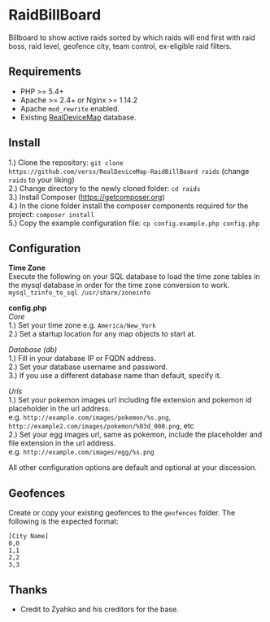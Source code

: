 # RaidBillBoard  
Billboard to show active raids sorted by which raids will end first with raid boss, raid level, geofence city, team control, ex-eligible raid filters.  

## Requirements  
* PHP >= 5.4+  
* Apache >= 2.4+ or Nginx >= 1.14.2  
* Apache `mod_rewrite` enabled.  
* Existing [RealDeviceMap](https://github.com/RealDeviceMap/RealDeviceMap) database.  

## Install  
1.) Clone the repository: `git clone https://github.com/versx/RealDeviceMap-RaidBillBoard raids` (change `raids` to your liking)  
2.) Change directory to the newly cloned folder: `cd raids`  
3.) Install Composer (https://getcomposer.org)  
4.) In the clone folder install the composer components required for the project: `composer install`  
5.) Copy the example configuration file: `cp config.example.php config.php`  

## Configuration  
**Time Zone**  
Execute the following on your SQL database to load the time zone tables in the mysql database in order for the time zone conversion to work.   
`mysql_tzinfo_to_sql /usr/share/zoneinfo`  

**config.php**  
_Core_  
1.) Set your time zone e.g. `America/New_York`  
2.) Set a startup location for any map objects to start at.  

_Database (db)_  
1.) Fill in your database IP or FQDN address.  
2.) Set your database username and password.  
3.) If you use a different database name than default, specify it.  

_Urls_  
1.) Set your pokemon images url including file extension and pokemon id placeholder in the url address.  
e.g. `http://example.com/images/pokemon/%s.png`, `http://example2.com/images/pokemon/%03d_000.png`, etc  
2.) Set your egg images url, same as pokemon, include the placeholder and file extension in the url address.  
e.g. `http://example.com/images/egg/%s.png`  

All other configuration options are default and optional at your discession.  

## Geofences  
Create or copy your existing geofences to the `geofences` folder. The following is the expected format:   
```
[City Name]  
0,0  
1,1  
2,2  
3,3  
```

## Thanks  
- Credit to Zyahko and his creditors for the base.  
